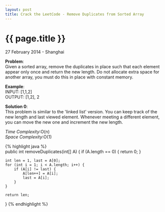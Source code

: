 ```yaml
---
layout: post
title: Crack the LeetCode - Remove Duplicates from Sorted Array
---
```


{{ page.title }}
================

<p class="meta">27 February 2014 - Shanghai </p>

**Problem**:  
Given a sorted array, remove the duplicates in place such that each element appear only once and return the new length. Do not allocate extra space for another array, you must do this in place with constant memory.

**Example**:    
INPUT: [1,1,2]   
OUTPUT: [1,2], 2

**Solution 0**:  
This problem is similar to the 'linked list' version. You can keep track of the new length and last viewed element. Whenever meeting a different element, you can move the new one and increment the new length.

*Time Complexity*:O(n)  
*Space Complexity*:O(1)  

{% highlight java %}  
public int removeDuplicates(int[] A) {
    if (A.length == 0) {
        return 0;
    }

    int len = 1, last = A[0];
    for (int i = 1; i < A.length; i++) {
        if (A[i] != last) {
            A[len++] = A[i];
            last = A[i];
        }
    }

    return len;
}
{% endhighlight %}

